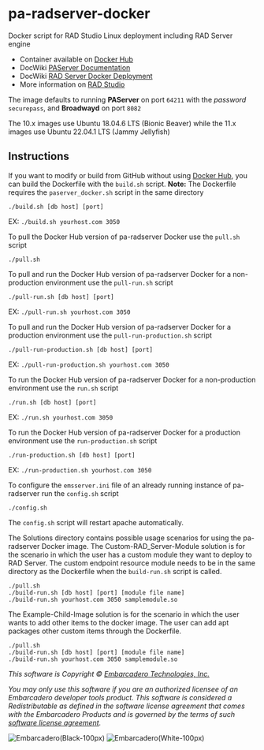 # pa-radserver-docker
Docker script for RAD Studio Linux deployment including RAD Server engine

- Container available on [Docker Hub](https://hub.docker.com/r/radstudio/paserver)
- DocWiki [PAServer Documentation](http://docwiki.embarcadero.com/RADStudio/en/PAServer,_the_Platform_Assistant_Server_Application)
- DocWiki [RAD Server Docker Deployment](https://docwiki.embarcadero.com/RADStudio/en/RAD_Server_Docker_Deployment)
- More information on [RAD Studio](https://www.embarcadero.com/products/rad-studio)

The image defaults to running **PAServer** on port `64211` with the _password_ `securepass`, and **Broadwayd** on port `8082`

The 10.x images use Ubuntu 18.04.6 LTS (Bionic Beaver) while the 11.x images use Ubuntu 22.04.1 LTS (Jammy Jellyfish)

## Instructions

If you want to modify or build from GitHub without using [Docker Hub](https://hub.docker.com/r/radstudio/paserver), you can build the Dockerfile with the `build.sh` script. **Note:** The Dockerfile requires the `paserver_docker.sh` script in the same directory
```
./build.sh [db host] [port]
```
EX: `./build.sh yourhost.com 3050`

To pull the Docker Hub version of pa-radserver Docker use the `pull.sh` script
```
./pull.sh
```

To pull and run the Docker Hub version of pa-radserver Docker for a non-production environment use the `pull-run.sh` script
```
./pull-run.sh [db host] [port]
```
EX: `./pull-run.sh yourhost.com 3050`

To pull and run the Docker Hub version of pa-radserver Docker for a production environment use the `pull-run-production.sh` script
```
./pull-run-production.sh [db host] [port]
```
EX: `./pull-run-production.sh yourhost.com 3050`

To run the Docker Hub version of pa-radserver Docker for a non-production environment use the `run.sh` script
```
./run.sh [db host] [port]
```
EX: `./run.sh yourhost.com 3050`

To run the Docker Hub version of pa-radserver Docker for a production environment use the `run-production.sh` script
```
./run-production.sh [db host] [port]
```
EX: `./run-production.sh yourhost.com 3050`

To configure the `emsserver.ini` file of an already running instance of pa-radserver run the `config.sh` script
```
./config.sh
```
The `config.sh` script will restart apache automatically. 

The Solutions directory contains possible usage scenarios for using the pa-radserver Docker image. 
The Custom-RAD_Server-Module solution is for the scenario in which the user has a custom module they want to deploy to RAD Server. The custom endpoint resource module needs to be in the same directory as the Dockerfile when the `build-run.sh` script is called. 
```
./pull.sh
./build-run.sh [db host] [port] [module file name]
./build-run.sh yourhost.com 3050 samplemodule.so
```

The Example-Child-Image solution is for the scenario in which the user wants to add other items to the docker image. The user can add apt packages other custom items through the Dockerfile. 
```
./pull.sh
./build-run.sh [db host] [port] [module file name]
./build-run.sh yourhost.com 3050 samplemodule.so
```

_This software is Copyright © [Embarcadero Technologies, Inc.](https://www.embarcadero.com/)_

_You may only use this software if you are an authorized licensee of an Embarcadero developer tools product. This software is considered a Redistributable as defined in the software license agreement that comes with the Embarcadero Products and is governed by the terms of such [software license agreement](https://www.embarcadero.com/products/rad-studio/rad-studio-eula)._

![Embarcadero(Black-100px)](https://user-images.githubusercontent.com/821930/211648635-c0db6930-120c-4456-a7ea-dc7612f01451.png#gh-light-mode-only)
![Embarcadero(White-100px)](https://user-images.githubusercontent.com/821930/211649057-7f1f1f07-a79f-44d4-8fc1-87c819386ec6.png#gh-dark-mode-only)
